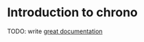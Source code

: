 # Introduction to chrono

TODO: write [great documentation](http://jacobian.org/writing/what-to-write/)
